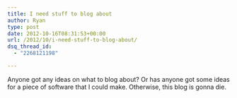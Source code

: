 ```yaml
---
title: I need stuff to blog about
author: Ryan
type: post
date: 2012-10-16T08:31:53+00:00
url: /2012/10/i-need-stuff-to-blog-about/
dsq_thread_id:
  - "2268121198"

---
```

Anyone got any ideas on what to blog about? Or has anyone got some ideas for a piece of software that I could make. Otherwise, this blog is gonna die.